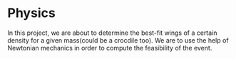 # Physics
In this project, we are about to determine the best-fit wings of a certain density for a given mass(could be a crocdile too). 
We are to use the help of Newtonian mechanics in order to compute the feasibility of the event.

